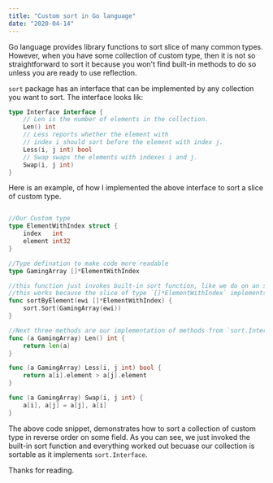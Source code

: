 ```yaml
---
title: "Custom sort in Go language"
date: "2020-04-14"
---
```


Go language provides library functions to sort slice of many common types. However, when you have some collection of custom 
type, then  it is not so straightforward to sort it because you won't find built-in methods to do so unless you are ready to
use reflection. 

`sort` package has an interface that can be implemented by any collection you want to sort. The interface looks lik:
```go
type Interface interface {
    // Len is the number of elements in the collection.
    Len() int
    // Less reports whether the element with
    // index i should sort before the element with index j.
    Less(i, j int) bool
    // Swap swaps the elements with indexes i and j.
    Swap(i, j int)
}
```

Here is an example, of how I implemented the above interface to sort a slice of custom type.

```go

//Our Custom type 
type ElementWithIndex struct {
	index   int
	element int32
}

//Type defination to make code more readable
type GamingArray []*ElementWithIndex

//this function just invokes built-in sort function, like we do on an slice of primitive types like []int32
//this works because the slice of type `[]*ElementWithIndex` implements `sort.Interface`
func sortByElement(ewi []*ElementWithIndex) {
	sort.Sort(GamingArray(ewi))
}

//Next three methods are our implementation of methods from `sort.Interface` for our collection 
func (a GamingArray) Len() int {
	return len(a)
}

func (a GamingArray) Less(i, j int) bool {
	return a[i].element > a[j].element
}

func (a GamingArray) Swap(i, j int) {
	a[i], a[j] = a[j], a[i]
}
```

The above code snippet, demonstrates how to sort a collection of custom type in reverse order on some field. As you can see,
we just invoked the built-in sort function and everything worked out becuase our collection is sortable as it implements `sort.Interface`.

 Thanks for reading.